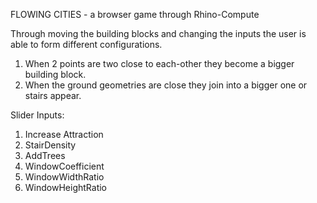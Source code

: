 FLOWING CITIES - a browser game through Rhino-Compute

Through moving the building blocks and changing the inputs the user is able to form different configurations.

1. When 2 points are two close to each-other they become a bigger building block.
2. When the ground geometries are close they join into a bigger one or stairs appear.

Slider Inputs:

1. Increase Attraction
2. StairDensity
3. AddTrees
4. WindowCoefficient
5. WindowWidthRatio
6. WindowHeightRatio
